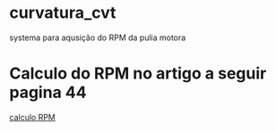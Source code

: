 # curvatura_cvt
systema para aqusição do RPM da pulia motora


# Calculo do RPM no artigo a seguir pagina 44

[calculo RPM](https://d1wqtxts1xzle7.cloudfront.net/84893599/CT_COEAU_2012_2_02-libre.pdf?1650938531=&response-content-disposition=inline%3B+filename%3DSistema_microcontrolado_de_aquisicao_de.pdf&Expires=1731114736&Signature=AJLd-MMBSpZXWjA52KA6hsi7jxFWIsh014nVUdoY1S02jMuQwZ5JtJpULK5KJSLqGvU~SkXK~nw~0~l0X1RizdjPHWC-uDKq3X28z0d6fOVGRYV8Y6Xn-UxldWNDL-esH1i8KSwyw94PKGsedIaoqWQp1ABM-MaAs3dmwBtirrNNr5H5UMlQm-PCSug8L2MOhxeRU~H79dPq9V63vTfMH1kMVAMJ~l-9uxO9blQJxivDR1MDlJaiAYLi1WZfZwyNzkRcPfHGe69RZTdFcBUgf-LtoFsuxQaWe2llsJmH2hSnoRoDpaWAFl9x1PCWQhJ0wJdfKjtr4C0DYlv1xy0LvQ__&Key-Pair-Id=APKAJLOHF5GGSLRBV4ZA)